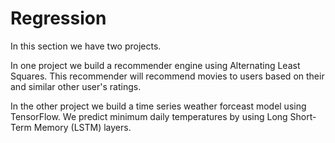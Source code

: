 # Regression

In this section we have two projects.

In one project we build a recommender engine using Alternating Least Squares. This recommender will recommend movies to users based on their and similar other user's ratings.

In the other project we build a time series weather forceast model using TensorFlow. We predict minimum daily temperatures by using Long Short-Term Memory (LSTM) layers.